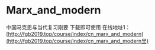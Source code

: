 # Marx_and_modern
中国马克思与当代复习刚要
下载即可使用
在线地址1： [http://fgb2019.top/course/index/cn_marx_and_modern](http://fgb2019.top/course/index/cn_marx_and_modern里)
